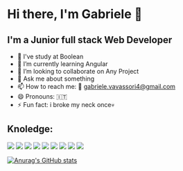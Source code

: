 
# Hi there, I'm Gabriele 👋 
    
## I'm a Junior full stack Web Developer

- 🔭 I've study at Boolean
- 🌱 I’m currently learning Angular
- 👯 I’m looking to collaborate on Any Project
- 💬 Ask me about something
- 📫 How to reach me: 📨 gabriele.vavassori4@gmail.com
- 😄 Pronouns: 🇮🇹
- ⚡ Fun fact: i broke my neck once💀

## Knoledge:

<img src="https://img.shields.io/badge/HTML5-E34F26?style=for-the-badge&logo=html5&logoColor=white"> <img src="https://img.shields.io/badge/CSS3-1572B6?style=for-the-badge&logo=css3&logoColor=white"> <img src="https://img.shields.io/badge/Bootstrap-563D7C?style=for-the-badge&logo=bootstrap&logoColor=white"> <img src="https://img.shields.io/badge/Sass-CC6699?style=for-the-badge&logo=sass&logoColor=white"> <img src="https://img.shields.io/badge/JavaScript-F7DF1E?style=for-the-badge&logo=javascript&logoColor=black"> <img src="https://img.shields.io/badge/Vue.js-35495E?style=for-the-badge&logo=vue-dot-js&logoColor=4FC08D"> <img src="https://img.shields.io/badge/PHP-777BB4?style=for-the-badge&logo=php&logoColor=white"> <img src="https://img.shields.io/badge/Laravel-FF2D20?style=for-the-badge&logo=laravel&logoColor=white"> <img src="https://img.shields.io/badge/MySQL-00000F?style=for-the-badge&logo=mysql&logoColor=white">

[![Anurag's GitHub stats](https://github-readme-stats.vercel.app/api?username=gabrivava)](https://github.com/anuraghazra/github-readme-stats)



